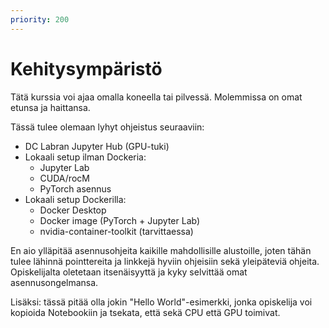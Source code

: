 ```yaml
---
priority: 200
---
```


# Kehitysympäristö

Tätä kurssia voi ajaa omalla koneella tai pilvessä. Molemmissa on omat etunsa ja haittansa.

Tässä tulee olemaan lyhyt ohjeistus seuraaviin:

* DC Labran Jupyter Hub (GPU-tuki)
* Lokaali setup ilman Dockeria:
    * Jupyter Lab
    * CUDA/rocM
    * PyTorch asennus
* Lokaali setup Dockerilla:
    * Docker Desktop
    * Docker image (PyTorch + Jupyter Lab)
    * nvidia-container-toolkit (tarvittaessa)

En aio ylläpitää asennusohjeita kaikille mahdollisille alustoille, joten tähän tulee lähinnä pointtereita ja linkkejä hyviin ohjeisiin sekä yleipäteviä ohjeita. Opiskelijalta oletetaan itsenäisyyttä ja kyky selvittää omat asennusongelmansa.

Lisäksi: tässä pitää olla jokin "Hello World"-esimerkki, jonka opiskelija voi kopioida Notebookiin ja tsekata, että sekä CPU että GPU toimivat.